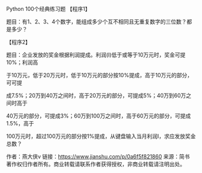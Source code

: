 Python 100个经典练习题
【程序1】

题目：有1、2、3、4个数字，能组成多少个互不相同且无重复数字的三位数？都是多少？

【程序2】

题目：企业发放的奖金根据利润提成。利润(I)低于或等于10万元时，奖金可提10%；利润高

于10万元，低于20万元时，低于10万元的部分按10%提成，高于10万元的部分，可可提

成7.5%；20万到40万之间时，高于20万元的部分，可提成5%；40万到60万之间时高于

40万元的部分，可提成3%；60万到100万之间时，高于60万元的部分，可提成1.5%，高于

100万元时，超过100万元的部分按1%提成，从键盘输入当月利润I，求应发放奖金总数？

作者：燕大侠v
链接：https://www.jianshu.com/p/0a6f5f821860
来源：简书
著作权归作者所有。商业转载请联系作者获得授权，非商业转载请注明出处。